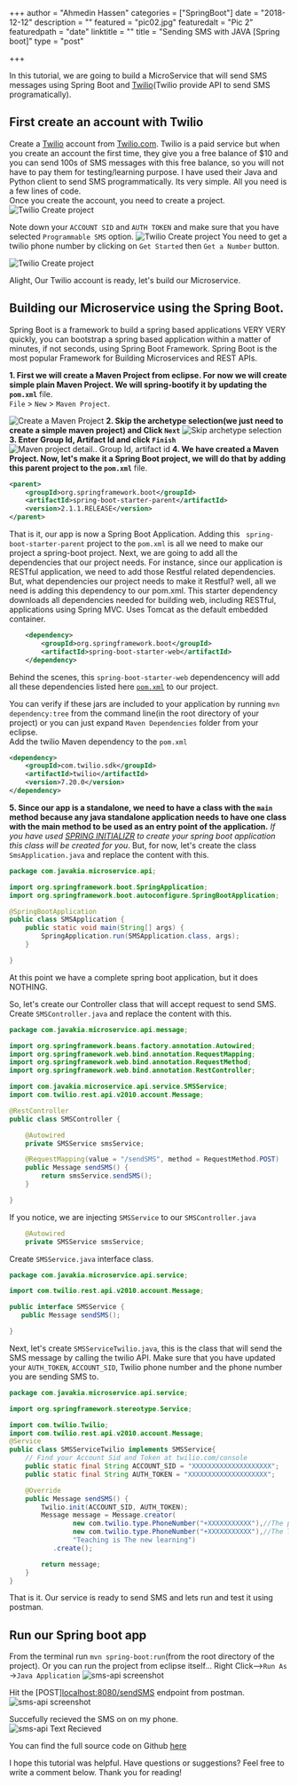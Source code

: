 +++
author = "Ahmedin Hassen"
categories = ["SpringBoot"]
date = "2018-12-12"
description = ""
featured = "pic02.jpg"
featuredalt = "Pic 2"
featuredpath = "date"
linktitle = ""
title = "Sending SMS with JAVA [Spring boot]"
type = "post"

+++

In  this tutorial, we are going to build a MicroService that will send SMS messages using Spring Boot  and [Twilio](https://twilio.com)(Twilio provide API to send SMS programatically).

## First  create an account with Twilio
Create a [Twilio](https://twilio.com) account from [Twilio.com](https://twilio.com). Twilio is a paid service but when you create an account the first time, they give you a free balance of $10 and you can send 100s of SMS messages with this free balance, so you will not have to pay them for testing/learning purpose. I have used their Java and Python client to send SMS programmatically. Its very simple. All you need is a few lines of code.
<br>
 Once you create the account, you need to create a project.
![Twilio Create project](/img/twilio1.jpg)

 Note down your `ACCOUNT SID` and `AUTH TOKEN` and make sure that you have selected `Programmable SMS` option. 
![Twilio Create project](/img/twilio-get-number.jpg)
You need to get a twilio phone number by clicking on  `Get Started` then `Get a Number` button. 

![Twilio Create project](/img/twilio-auth-code.jpg)

Alight, Our Twilio account is ready, let's build our Microservice. 

## Building our Microservice using the Spring Boot.
Spring Boot is a framework to build a spring based applications VERY VERY quickly, you can bootstrap a spring based application within a matter of minutes, if not seconds, using Spring Boot Framework. Spring Boot is the most popular  Framework for Building Microservices and REST APIs. <br>

**1. First we will create a Maven Project from eclipse. For now we will create simple plain Maven Project. We will spring-bootify it by updating the `pom.xml`** file.<br>  `File` > `New` > `Maven Project`. 

![Create a Maven Project](/img/eclipse/maven-project.jpg)
**2. Skip the archetype selection(we just need to  create a simple maven project) and Click `Next`**
![Skip archetype selection](/img/eclipse/maven-project-skip-architype.jpg)
**3. Enter Group Id, Artifact Id and click `Finish`**
![Maven project detail.. Group Id, artifact id](/img/eclipse/maven-project-eclipse2.jpg)
**4. We have created a Maven Project. Now, let's make it a Spring Boot project, we will do that by adding this parent project to the `pom.xml`** file. 
```xml
<parent>
	<groupId>org.springframework.boot</groupId>
	<artifactId>spring-boot-starter-parent</artifactId>
	<version>2.1.1.RELEASE</version>
</parent>
```
That is it, our app is now a Spring Boot Application. Adding this ` spring-boot-starter-parent` project to the `pom.xml` is all we need to make our project a spring-boot project. 
Next, we are going to add all the dependencies that our project needs. For instance, since our application is RESTful application, we need to add those Restful related dependencies. But, what dependencies our project needs to make it Restful? well, all we need is adding this dependency to our pom.xml. This starter dependency downloads all dependencies needed for building web, including RESTful, applications using Spring MVC. Uses Tomcat as the default embedded container.

```xml
	<dependency>
		<groupId>org.springframework.boot</groupId>
		<artifactId>spring-boot-starter-web</artifactId>
	</dependency>
```
Behind the scenes, this `spring-boot-starter-web` dependencency will add all these dependencies listed here [`pom.xml`](https://github.com/spring-projects/spring-boot/blob/v2.1.1.RELEASE/spring-boot-project/spring-boot-starters/spring-boot-starter-web/pom.xml) to our project.

You can verify if these jars are included to your application by running `mvn dependency:tree` from the command line(in the root directory of your project) or you can just expand `Maven Dependencies` folder from your eclipse.  <br>
Add the twilio  Maven dependency to the `pom.xml`
```xml
<dependency>
    <groupId>com.twilio.sdk</groupId>
    <artifactId>twilio</artifactId>
    <version>7.20.0</version>
</dependency>
```
**5. Since our app is a standalone, we need to have a class with the `main` method because any java standalone application needs to have one class with the main method to be used as an entry point of the application.**
_If you have used [SPRING INITIALIZR](https://start.spring.io/) to create your spring boot application this class will be created for you_.
But, for now, let's create the class `SmsApplication.java` and replace the content with this. 
``` java
package com.javakia.microservice.api;

import org.springframework.boot.SpringApplication;
import org.springframework.boot.autoconfigure.SpringBootApplication;

@SpringBootApplication
public class SMSApplication {
	public static void main(String[] args) {
		SpringApplication.run(SMSApplication.class, args);
	}

}
```
At this point we have a complete spring boot application, but it does NOTHING.

So, let's create our Controller class that will accept request to send SMS. Create `SMSController.java` and replace the content with this.
```JAVA
package com.javakia.microservice.api.message;

import org.springframework.beans.factory.annotation.Autowired;
import org.springframework.web.bind.annotation.RequestMapping;
import org.springframework.web.bind.annotation.RequestMethod;
import org.springframework.web.bind.annotation.RestController;

import com.javakia.microservice.api.service.SMSService;
import com.twilio.rest.api.v2010.account.Message;

@RestController
public class SMSController {

	@Autowired
	private SMSService smsService;

	@RequestMapping(value = "/sendSMS", method = RequestMethod.POST)
	public Message sendSMS() {
		return smsService.sendSMS();
	}

}

```
If you notice, we are injecting `SMSService` to our  `SMSController.java`
    
```java
    @Autowired
    private SMSService smsService;
```

 Create `SMSService.java` interface class.
 ```java
package com.javakia.microservice.api.service;

import com.twilio.rest.api.v2010.account.Message;

public interface SMSService {
	public Message sendSMS();

}
```
Next, let's create `SMSServiceTwilio.java`, this is the class that will send the SMS message by calling the twilio API. Make sure that you have updated your `AUTH_TOKEN`, `ACCOUNT_SID`, Twilio phone number and the phone number you are sending SMS to. 


```java
package com.javakia.microservice.api.service;

import org.springframework.stereotype.Service;

import com.twilio.Twilio;
import com.twilio.rest.api.v2010.account.Message;
@Service
public class SMSServiceTwilio implements SMSService{
    // Find your Account Sid and Token at twilio.com/console
    public static final String ACCOUNT_SID = "XXXXXXXXXXXXXXXXXXXX";
    public static final String AUTH_TOKEN = "XXXXXXXXXXXXXXXXXXXX";

    @Override
    public Message sendSMS() {
        Twilio.init(ACCOUNT_SID, AUTH_TOKEN);
        Message message = Message.creator(
                new com.twilio.type.PhoneNumber("+XXXXXXXXXXX"),//The phone number you are sending text to
                new com.twilio.type.PhoneNumber("+XXXXXXXXXXX"),//The Twilio phone number
                "Teaching is The new learning")
           .create();

        return message;
    }
}

```
That is it. Our service is ready to send SMS and lets run and test it using postman. 

## Run our Spring boot app
From the terminal run `mvn spring-boot:run`(from the root directory of the project).
Or you can run the project from eclipse itself... Right Click-->`Run As` ->`Java Application`
![sms-api screenshot](/img/sms-api-terminal.jpg)


Hit the [POST][localhost:8080/sendSMS](localhost:8080/sendSMS) endpoint from postman. 
![sms-api screenshot](/img/sms-api-post-man.png)

Succefully recieved the SMS on on my phone.  
![sms-api Text Recieved](/img/sms-recieved.png)

You can find the full source code on Github [here](https://github.com/aahassen/sms-api)

I hope this tutorial was helpful. Have questions or suggestions? Feel free to write a comment below. Thank you for reading! 



